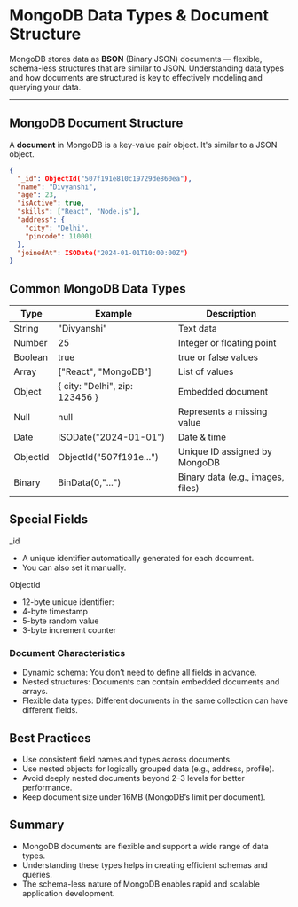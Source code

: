 # MongoDB Data Types & Document Structure

MongoDB stores data as **BSON** (Binary JSON) documents — flexible, schema-less structures that are similar to JSON. Understanding data types and how documents are structured is key to effectively modeling and querying your data.

---

## MongoDB Document Structure

A **document** in MongoDB is a key-value pair object. It's similar to a JSON object.

```json
{
  "_id": ObjectId("507f191e810c19729de860ea"),
  "name": "Divyanshi",
  "age": 23,
  "isActive": true,
  "skills": ["React", "Node.js"],
  "address": {
    "city": "Delhi",
    "pincode": 110001
  },
  "joinedAt": ISODate("2024-01-01T10:00:00Z")
}
```
## Common MongoDB Data Types

| Type | Example |	Description |
| ---- | -------- | ----------- |
| String | "Divyanshi" |	Text data |
| Number	| 25 |	Integer or floating point |
| Boolean |	true |	true or false values |
| Array	| ["React", "MongoDB"]	| List of values |
| Object |	{ city: "Delhi", zip: 123456 } | Embedded document |
| Null | null |	Represents a missing value |
| Date	| ISODate("2024-01-01") |	Date & time |
| ObjectId	| ObjectId("507f191e...") |	Unique ID assigned by MongoDB |
| Binary |	BinData(0,"...")	| Binary data (e.g., images, files) |

## Special Fields
_id
- A unique identifier automatically generated for each document.
- You can also set it manually.

ObjectId
- 12-byte unique identifier:
- 4-byte timestamp
- 5-byte random value
- 3-byte increment counter

### Document Characteristics
- Dynamic schema: You don’t need to define all fields in advance.
- Nested structures: Documents can contain embedded documents and arrays.
- Flexible data types: Different documents in the same collection can have different fields.

## Best Practices
- Use consistent field names and types across documents.
- Use nested objects for logically grouped data (e.g., address, profile).
- Avoid deeply nested documents beyond 2–3 levels for better performance.
- Keep document size under 16MB (MongoDB’s limit per document).

## Summary
- MongoDB documents are flexible and support a wide range of data types.
- Understanding these types helps in creating efficient schemas and queries.
- The schema-less nature of MongoDB enables rapid and scalable application development.

